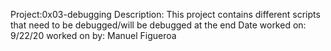 Project:0x03-debugging
Description: This project contains different scripts that need to be debugged/will be debugged at the end
Date worked on: 9/22/20
worked on by: Manuel Figueroa